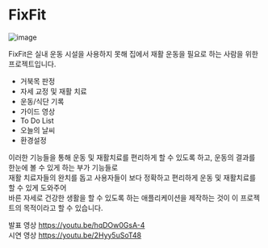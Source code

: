 # FixFit
![image](https://github.com/yeon7485/FixFit/assets/55083958/99613f3d-d5f4-4d8b-add0-3b5278a73c00)

FixFit은 실내 운동 시설을 사용하지 못해 집에서 재활 운동을 필요로 하는 사람을 위한 프로젝트입니다.
   
* 거북목 판정
* 자세 교정 및 재활 치료
* 운동/식단 기록
* 가이드 영상
* To Do List
* 오늘의 날씨
* 환경설정   
   
이러한 기능들을 통해 운동 및 재활치료를 편리하게 할 수 있도록 하고, 운동의 결과를 한눈에 볼 수 있게 하는 부가 기능들로   
재활 치료자들의 완치를 돕고 
사용자들이 보다 정확하고 편리하게 운동 및 재활치료를 할 수 있게 도와주어   
바른 자세로 건강한 생활을 할 수 있도록 하는 애플리케이션을 제작하는 것이 이 프로젝트의 목적이라고 할 수 있습니다.


      
발표 영상 https://youtu.be/hqDOw0GsA-4   
시연 영상 https://youtu.be/2Hyy5uSoT48
   

